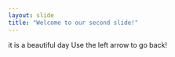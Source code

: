 ```yaml
---
layout: slide
title: "Welcome to our second slide!"
---
```

it is a beautiful day
Use the left arrow to go back!
